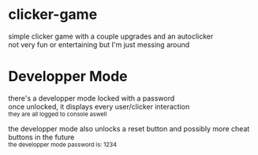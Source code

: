 # clicker-game
simple clicker game with a couple upgrades and an autoclicker  
not very fun or entertaining but I'm just messing around  

# Developper Mode
there's a developper mode locked with a password  
once unlocked, it displays every user/clicker interaction  
<sub>they are all logged to console aswell</sub>  
  
the developper mode also unlocks a reset button and possibly more cheat buttons in the future  
<sub>the developper mode password is: 1234</sub>
